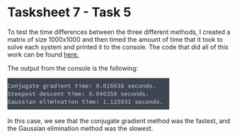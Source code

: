 # Tasksheet 7 - Task 5
To test the time differences between the three different methods, I created a matrix of size 1000x1000 and then timed the amount of time that it took to solve each system and printed it to the console. The code that did all of this work can be found [here.](../../software/matrix/sheet7task5.c)

The output from the console is the following:

![Output](task5.png)

In this case, we see that the conjugate gradient method was the fastest, and the Gaussian elimination method was the slowest.

